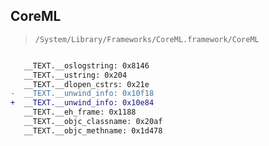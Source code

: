## CoreML

> `/System/Library/Frameworks/CoreML.framework/CoreML`

```diff

   __TEXT.__oslogstring: 0x8146
   __TEXT.__ustring: 0x204
   __TEXT.__dlopen_cstrs: 0x21e
-  __TEXT.__unwind_info: 0x10f18
+  __TEXT.__unwind_info: 0x10e84
   __TEXT.__eh_frame: 0x1188
   __TEXT.__objc_classname: 0x20af
   __TEXT.__objc_methname: 0x1d478

```

